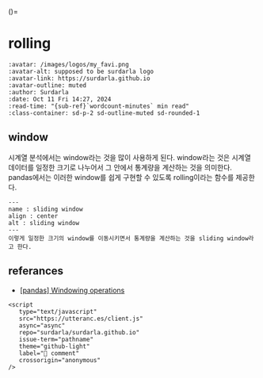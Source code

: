 ()=
# rolling

```{article-info}
:avatar: /images/logos/my_favi.png
:avatar-alt: supposed to be surdarla logo
:avatar-link: https://surdarla.github.io
:avatar-outline: muted
:author: Surdarla
:date: Oct 11 Fri 14:27, 2024
:read-time: "{sub-ref}`wordcount-minutes` min read"
:class-container: sd-p-2 sd-outline-muted sd-rounded-1
```

## window

시계열 분석에서는 window라는 것을 많이 사용하게 된다. window라는 것은 시계열 데이터를 일정한 크기로 나누어서 그 안에서 통계량을 계산하는 것을 의미한다. pandas에서는 이러한 window를 쉽게 구현할 수 있도록 rolling이라는 함수를 제공한다.

```{figure} ../../../images/sliding_window.png
---
name : sliding window
align : center
alt : sliding window
---
이렇게 일정한 크기의 window를 이동시키면서 통계량을 계산하는 것을 sliding window라고 한다.
```


## referances

- [[pandas] Windowing operations](https://pandas.pydata.org/docs/user_guide/window.html#window-generic)

```{raw} html
<script
   type="text/javascript"
   src="https://utteranc.es/client.js"
   async="async"
   repo="surdarla/surdarla.github.io"
   issue-term="pathname"
   theme="github-light"
   label="💬 comment"
   crossorigin="anonymous"
/>
```
